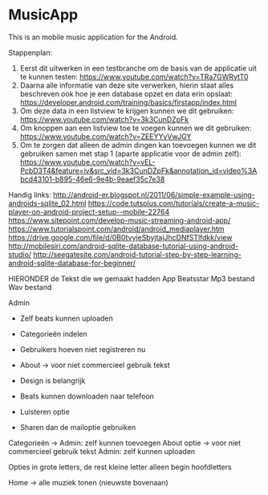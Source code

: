 # MusicApp
This is an mobile music application for the Android.

Stappenplan:
1. Eerst dit uitwerken in een testbranche om de basis van de applicatie uit te kunnen testen: https://www.youtube.com/watch?v=TRa7GWRytT0
2. Daarna alle informatie van deze site verwerken, hierin staat alles beschreven ook hoe je een database opzet en data erin opslaat: https://developer.android.com/training/basics/firstapp/index.html
3. Om deze data in een listview te krijgen kunnen we dit gebruiken: https://www.youtube.com/watch?v=3k3CunDZpFk
4. Om knoppen aan een listview toe te voegen kunnen we dit gebruiken: https://www.youtube.com/watch?v=ZEEYYvVwJGY
5. Om te zorgen dat alleen de admin dingen kan toevoegen kunnen we dit gebruiken samen met stap 1 (aparte applicatie voor de admin zelf): https://www.youtube.com/watch?v=vEL-PcbD3T4&feature=iv&src_vid=3k3CunDZpFk&annotation_id=video%3Abcd43101-b895-46e6-9e4b-9eaef35c7e38

Handig links:
http://android-er.blogspot.nl/2011/06/simple-example-using-androids-sqlite_02.html
https://code.tutsplus.com/tutorials/create-a-music-player-on-android-project-setup--mobile-22764
https://www.sitepoint.com/develop-music-streaming-android-app/
https://www.tutorialspoint.com/android/android_mediaplayer.htm
https://drive.google.com/file/d/0B0tvyjeSbyjtajJhcDNfSTlfdkk/view
http://mobilesiri.com/android-sqlite-database-tutorial-using-android-studio/
http://seegatesite.com/android-tutorial-step-by-step-learning-android-sqlite-database-for-beginner/

HIERONDER de Tekst die we gemaakt hadden
App
Beatsstar
Mp3 bestand 
Wav bestand 

Admin
-	Zelf beats kunnen uploaden
-	Categorieën indelen
-	Gebruikers hoeven niet registreren nu

-	About -> voor niet commercieel gebruik tekst
-	Design is belangrijk
-	Beats kunnen downloaden naar telefoon
-	Luisteren optie
-	Sharen dan de mailoptie gebruiken

Categorieën -> Admin: zelf kunnen toevoegen
About optie -> voor niet commercieel gebruik tekst
Admin: zelf kunnen uploaden

Opties in grote letters, de rest kleine letter alleen begin hoofdletters

Home -> alle muziek tonen (nieuwste bovenaan)
